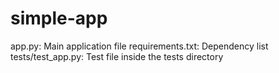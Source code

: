 # simple-app

app.py: Main application file
requirements.txt: Dependency list
tests/test_app.py: Test file inside the tests directory
